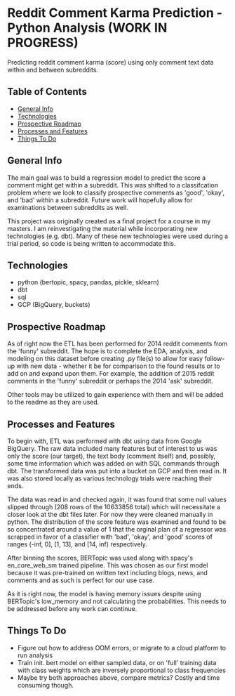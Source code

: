 # Reddit Comment Karma Prediction - Python Analysis (WORK IN PROGRESS)
Predicting reddit comment karma (score) using only comment text data within and between subreddits.

## Table of Contents
* [General Info](#general-info)
* [Technologies](#technologies)
* [Prospective Roadmap](#prospective-roadmap)
* [Processes and Features](#processes-and-features)
* [Things To Do](#things-to-do)

## General Info
The main goal was to build a regression model to predict the score a comment might get within a subreddit.  This was shifted to a classifcation problem where we look to classify prospective comments as 'good', 'okay', and 'bad' within a subreddit.  Future work will hopefully allow for examinations between subreddits as well.

This project was originally created as a final project for a course in my masters.  I am reinvestigating the material while incorporating new technologies (e.g. dbt).  Many of these new technologies were used during a trial period, so code is being written to accommodate this.  

## Technologies
- python (bertopic, spacy, pandas, pickle, sklearn)
- dbt
- sql
- GCP (BigQuery, buckets)

## Prospective Roadmap
As of right now the ETL has been performed for 2014 reddit comments from the 'funny' subreddit.  The hope is to complete the EDA, analysis, and modeling on this dataset before creating .py file(s) to allow for easy follow-up with new data - whether it be for comparison to the found results or to add on and expand upon them.  For example, the addition of 2015 reddit comments in the 'funny' subreddit or perhaps the 2014 'ask' subreddit.

Other tools may be utilized to gain experience with them and will be added to the readme as they are used.

## Processes and Features
To begin with, ETL was performed with dbt using data from Google BigQuery.  The raw data included many features but of interest to us was only the score (our target), the text body (comment itself) and, possibly, some time information which was added on with SQL commands through dbt.  The transformed data was put into a bucket on GCP and then read in.  It was also stored locally as various technology trials were reaching their ends.  

The data was read in and checked again, it was found that some null values slipped through (208 rows of the 10633856 total) which will necessitate a closer look at the dbt files later.  For now they were cleaned manually in python.   The distribution of the score feature was examined and found to be so concentrated around a value of 1 that the orginal plan of a regressor was scrapped in favor of a classifier with 'bad', 'okay', and 'good' scores of ranges (-inf, 0], [1, 13], and [14, inf) respectively.  

After binning the scores, BERTopic was used along with spacy's en_core_web_sm trained pipeline.  This was chosen as our first model because it was pre-trained on written text including blogs, news, and comments and as such is perfect for our use case.  

As it is right now, the model is having memory issues despite using BERTopic's low_memory and not calculating the probabilities.  This needs to be addressed before any work can continue.

## Things To Do
- Figure out how to address OOM errors, or migrate to a cloud platform to run analysis
- Train init. bert model on either sampled data, or on 'full' training data with class weights which are inversely proportional to class frequencies
- Maybe try both approaches above, compare metrics?  Costly and time consuming though.
